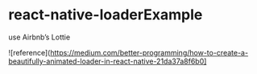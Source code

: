 # react-native-loaderExample
use Airbnb’s Lottie

![reference](https://medium.com/better-programming/how-to-create-a-beautifully-animated-loader-in-react-native-21da37a8f6b0]
